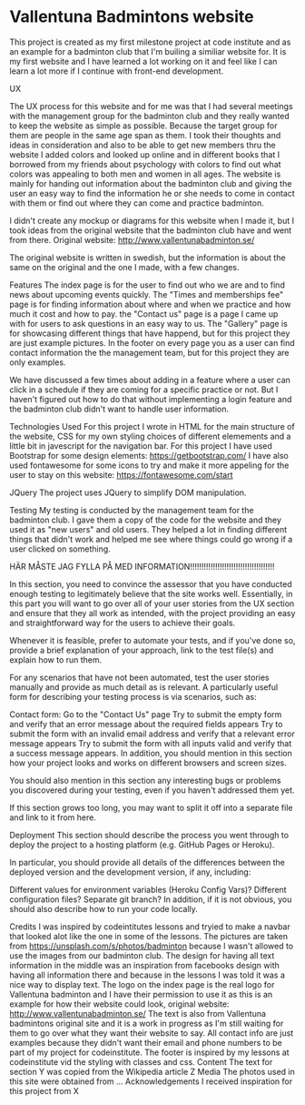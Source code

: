 # Vallentuna Badmintons website

This project is created as my first milestone project at code institute and as an example for a badminton club that I'm builing a similiar website for.
It is my first website and I have learned a lot working on it and feel like I can learn a lot more if I continue with front-end development.

UX

The UX process for this website and for me was that I had several meetings with the management group for the badminton club and they 
really wanted to keep the website as simple as possible. Because the target group for them are people in the same age span as them.
I took their thoughts and ideas in consideration and also to be able to get new members thru the website I added colors and
looked up online and in different books that I borrowed from my friends about psychology with colors to find out what 
colors was appealing to both men and women in all ages.
The website is mainly for handing out information about the badminton club and giving the user an easy way to find the information
he or she needs to come in contact with them or find out where they can come and practice badminton.

I didn't create any mockup or diagrams for this website when I made it, but I took ideas from the original website that the 
badminton club have and went from there.
Original website: http://www.vallentunabadminton.se/

The original website is written in swedish, but the information is about the same on the original and the one I made, with a few changes.

Features
The index page is for the user to find out who we are and to find news about upcoming events quickly.
The "Times and memberships fee" page is for finding information about where and when we practice and how much it cost and how to pay.
the "Contact us" page is a page I came up with for users to ask questions in an easy way to us.
The "Gallery" page is for showcasing different things that have happend, but for this project they are just example pictures.
In the footer on every page you as a user can find contact information the the management team, but for this project they are only examples.

We have discussed a few times about adding in a feature where a user can click in a schedule if they are coming for a specific practice or not.
But I haven't figured out how to do that without implementing a login feature and the badminton club didn't want to handle user information.

Technologies Used
For this project I wrote in HTML for the main structure of the website, CSS for my own styling choices of different elemements and a little bit in javescript for the navigation bar.
For this project I have used Bootstrap for some design elements: https://getbootstrap.com/
I have also used fontawesome for some icons to try and make it more appeling for the user to stay on this website: https://fontawesome.com/start

JQuery
The project uses JQuery to simplify DOM manipulation.

Testing
My testing is conducted by the management team for the badminton club. I gave them a copy of the code for the website and they used it as "new users" and old users.
They helped a lot in finding different things that didn't work and helped me see where things could go wrong if a user clicked on something. 

HÄR MÅSTE JAG FYLLA PÅ MED INFORMATION!!!!!!!!!!!!!!!!!!!!!!!!!!!!!!!!!!!!!

In this section, you need to convince the assessor that you have conducted enough testing to legitimately believe that the site works well. Essentially, in this part you will want to go over all of your user stories from the UX section and ensure that they all work as intended, with the project providing an easy and straightforward way for the users to achieve their goals.

Whenever it is feasible, prefer to automate your tests, and if you've done so, provide a brief explanation of your approach, link to the test file(s) and explain how to run them.

For any scenarios that have not been automated, test the user stories manually and provide as much detail as is relevant. A particularly useful form for describing your testing process is via scenarios, such as:

Contact form:
Go to the "Contact Us" page
Try to submit the empty form and verify that an error message about the required fields appears
Try to submit the form with an invalid email address and verify that a relevant error message appears
Try to submit the form with all inputs valid and verify that a success message appears.
In addition, you should mention in this section how your project looks and works on different browsers and screen sizes.

You should also mention in this section any interesting bugs or problems you discovered during your testing, even if you haven't addressed them yet.

If this section grows too long, you may want to split it off into a separate file and link to it from here.

Deployment
This section should describe the process you went through to deploy the project to a hosting platform (e.g. GitHub Pages or Heroku).

In particular, you should provide all details of the differences between the deployed version and the development version, if any, including:

Different values for environment variables (Heroku Config Vars)?
Different configuration files?
Separate git branch?
In addition, if it is not obvious, you should also describe how to run your code locally.

Credits
I was inspired by codeintitutes lessons and tryied to make a navbar that looked alot like the one in some of the lessons.
The pictures are taken from https://unsplash.com/s/photos/badminton because I wasn't allowed to use the images from our badminton club.
The design for having all text information in the middle was an inspiration from facebooks design with having all information there and because in the lessons I was told it was a nice way to display text.
The logo on the index page is the real logo for Vallentuna badminton and I have their permission to use it as this is an example for how their website could look, original website: http://www.vallentunabadminton.se/
The text is also from Vallentuna badmintons original site and it is a work in progress as I'm still waiting for them to go over what they want their website to say.
All contact info are just examples because they didn't want their email and phone numbers to be part of my project for codeinstitute.
The footer is inspired by my lessons at codeinstitute vid the styling with classes and css.
Content
The text for section Y was copied from the Wikipedia article Z
Media
The photos used in this site were obtained from ...
Acknowledgements
I received inspiration for this project from X
